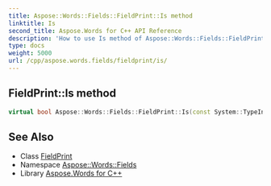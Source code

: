 ```yaml
---
title: Aspose::Words::Fields::FieldPrint::Is method
linktitle: Is
second_title: Aspose.Words for C++ API Reference
description: 'How to use Is method of Aspose::Words::Fields::FieldPrint class in C++.'
type: docs
weight: 5000
url: /cpp/aspose.words.fields/fieldprint/is/
---
```

## FieldPrint::Is method




```cpp
virtual bool Aspose::Words::Fields::FieldPrint::Is(const System::TypeInfo &target) const override
```

## See Also

* Class [FieldPrint](../)
* Namespace [Aspose::Words::Fields](../../)
* Library [Aspose.Words for C++](../../../)
